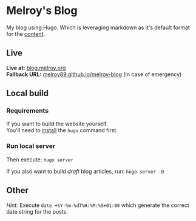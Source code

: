 # Melroy's Blog

My blog using Hugo. Which is leveraging markdown as it's default format for the [content](content).

## Live

**Live at:** [blog.melroy.org](https://blog.melroy.org)  
**Fallback URL:** [melroy89.github.io/melroy-blog](https://melroy89.github.io/melroy-blog/) (In case of emergency)

## Local build

### Requirements

If you want to build the website yourself.  
You'll need to [install](https://gohugo.io/installation/) the `hugo` command first.

### Run local server

Then execute: `hugo server`

If you also want to build _draft_ blog articles, run: `hugo server -D`

## Other

_Hint:_ Execute `date +%Y-%m-%dT%H:%M:%S+01:00` which generate the correct date string for the posts.
